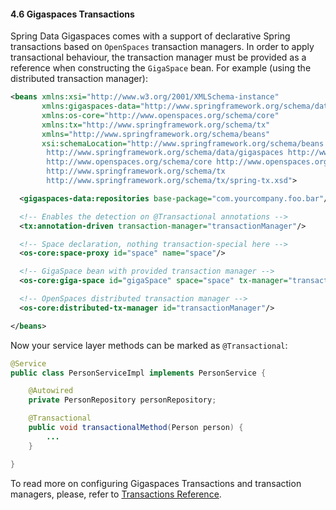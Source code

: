 #### <a name="transaction"/>4.6 Gigaspaces Transactions

Spring Data Gigaspaces comes with a support of declarative Spring transactions based on `OpenSpaces` transaction managers. In order to apply transactional behaviour, the transaction manager must be provided as a reference when constructing the `GigaSpace` bean. For example (using the distributed transaction manager):
```xml
<beans xmlns:xsi="http://www.w3.org/2001/XMLSchema-instance"
       xmlns:gigaspaces-data="http://www.springframework.org/schema/data/gigaspaces"
       xmlns:os-core="http://www.openspaces.org/schema/core"
       xmlns:tx="http://www.springframework.org/schema/tx"
       xmlns="http://www.springframework.org/schema/beans"
       xsi:schemaLocation="http://www.springframework.org/schema/beans http://www.springframework.org/schema/beans/spring-beans.xsd
        http://www.springframework.org/schema/data/gigaspaces http://www.springframework.org/schema/data/gigaspaces/spring-data-gigaspaces.xsd
        http://www.openspaces.org/schema/core http://www.openspaces.org/schema/14.5/core/openspaces-core.xsd
        http://www.springframework.org/schema/tx
        http://www.springframework.org/schema/tx/spring-tx.xsd">

  <gigaspaces-data:repositories base-package="com.yourcompany.foo.bar"/>

  <!-- Enables the detection on @Transactional annotations -->
  <tx:annotation-driven transaction-manager="transactionManager"/>

  <!-- Space declaration, nothing transaction-special here -->
  <os-core:space-proxy id="space" name="space"/>

  <!-- GigaSpace bean with provided transaction manager -->
  <os-core:giga-space id="gigaSpace" space="space" tx-manager="transactionManager"/>

  <!-- OpenSpaces distributed transaction manager -->
  <os-core:distributed-tx-manager id="transactionManager"/>

</beans>

```

Now your service layer methods can be marked as `@Transactional`:

```java
@Service
public class PersonServiceImpl implements PersonService {

    @Autowired
    private PersonRepository personRepository;

    @Transactional
    public void transactionalMethod(Person person) {
        ...
    }

}
```

To read more on configuring Gigaspaces Transactions and transaction managers, please, refer to [Transactions Reference](http://docs.gigaspaces.com/latest/dev-java/transaction-overview.html).
